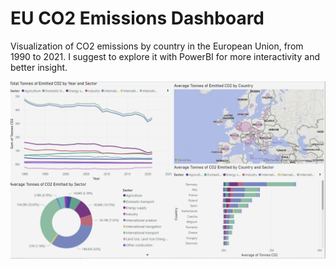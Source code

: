 # EU CO2 Emissions Dashboard
Visualization of CO2 emissions by country in the European Union, from 1990 to 2021. 
I suggest to explore it with PowerBI for more interactivity and better insight. 

![app1](https://github.com/ale-ch/eu-co2-emissions-dashboard/blob/main/dashboard.png)

